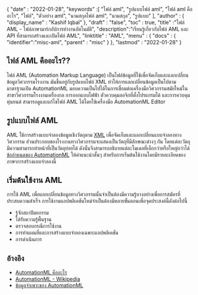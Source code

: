 {
  "date" : "2022-01-28",
  "keywords" :[ "ไฟล์ aml", "รูปแบบไฟล์ aml", "ไฟล์ aml คืออะไร", "ไฟล์", "ตัวอย่าง aml", "นามสกุลไฟล์ aml", "นามสกุล", "รูปแบบ" ],
  "author" : {
    "display_name" : "Kashif Iqbal"
},
  "draft" : "false",
  "toc" : true,
  "title" :"ไฟล์ AML - ไฟล์ภาษามาร์กอัปการทำงานอัตโนมัติ",
  "description":"เรียนรู้เกี่ยวกับไฟล์ AML และ API ที่สามารถสร้างและเปิดไฟล์ AML",
  "linktitle" : "AML",
  "menu" : {
    "docs" : {
      "identifier":"misc-aml",
      "parent" : "misc"
}
},
  "lastmod" : "2022-01-28"
}

## ไฟล์ AML คืออะไร??

ไฟล์ AML (Automation Markup Language) เป็นไฟล์ข้อมูลที่ใช้เพื่อจัดเก็บและแลกเปลี่ยนข้อมูลวิศวกรรมโรงงาน มันขึ้นอยู่กับรูปแบบไฟล์ XML ทำให้การแลกเปลี่ยนข้อมูลเป็นไปตามมาตรฐานเปิด AutomationML มอบความเป็นไปได้ในการเชื่อมต่อเครื่องมือวิศวกรรมสมัยใหม่ในสาขาวิศวกรรมโรงงานเครื่องกล การออกแบบไฟฟ้า ตัวควบคุมลอจิกที่ตั้งโปรแกรมได้ และการควบคุมหุ่นยนต์ สามารถดูและแก้ไขไฟล์ AML ได้โดยใช้เครื่องมือ AutomationML Editor

## รูปแบบไฟล์ AML

AML ใช้การสร้างแบบจำลองข้อมูลเชิงวัตถุตาม [XML](/th/web/xml/) เพื่อจัดเก็บและแลกเปลี่ยนแบบจำลองทางวิศวกรรม ส่วนประกอบของโรงงานทางวิศวกรรมจะแสดงเป็นวัตถุที่มีลักษณะต่างๆ กัน โดยแต่ละวัตถุมีความสามารถทำหน้าที่เป็นวัตถุย่อยได้ ดังนั้นจึงสามารถอธิบายแต่ละโมเดลที่เล็กกว่าหรือใหญ่กว่าได้ [ข้อกำหนดของ AutomationML](https://www.automationml.org/about-automationml/specifications/) ให้คำแนะนำสั้นๆ สำหรับการเริ่มต้นใช้งานโดยมีรายละเอียดของภาษาการสร้างแบบจำลองนี้

## เริ่มต้นใช้งาน AML

การใช้ AML เพื่อแลกเปลี่ยนข้อมูลทางวิศวกรรมนั้นจำเป็นต้องมีความรู้บางอย่างเพื่อการสมัครที่ประสบความสำเร็จ การใช้งานแอปพลิเคชันใหม่จำเป็นต้องมีหลายขั้นตอนเพื่อจุดประสงค์นี้ดังต่อไปนี้

* รู้จักสถาปัตยกรรม
* ได้รับความรู้พื้นฐาน
* ตรวจสอบกรณีการใช้งาน
* การทำแผนที่และการสร้างแบบจำลองเฉพาะแอปพลิเคชัน
* การดำเนินการ

## อ้างอิง

* [AutomationML คืออะไร](https://www.automationml.org/about-automationml/automationml/)
* [AutomationML - Wikipedia](https://en.wikipedia.org/wiki/AutomationML)
* [ข้อมูลจำเพาะของ AutomationML](https://www.automationml.org/about-automationml/specifications/)

